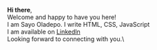 **Hi there**,\
Welcome and happy to have you here!\
I am Sayo Oladepo. I write HTML, CSS, JavaScript\
I am available on [Linkedln](https://www.linkedin.com/in/oluwasayomi-oladepo/)\
Looking forward to connecting with you.\